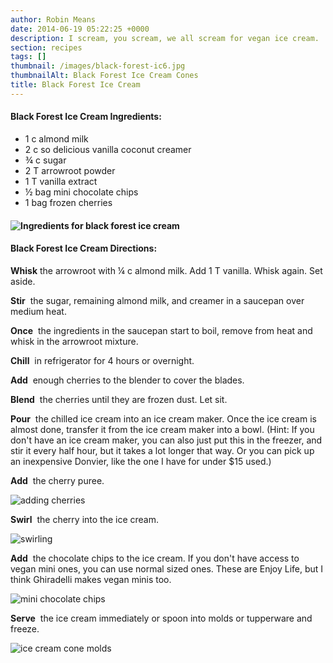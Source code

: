 ```yaml
---
author: Robin Means
date: 2014-06-19 05:22:25 +0000
description: I scream, you scream, we all scream for vegan ice cream.
section: recipes
tags: []
thumbnail: /images/black-forest-ic6.jpg
thumbnailAlt: Black Forest Ice Cream Cones
title: Black Forest Ice Cream
---
```


#### Black Forest Ice Cream Ingredients:

- 1 c almond milk
- 2 c so delicious vanilla coconut creamer
- ¾ c sugar
- 2 T arrowroot powder
- 1 T vanilla extract
- ½ bag mini chocolate chips
- 1 bag frozen cherries

#### ![Ingredients for black forest ice cream](/images/black-forest-ic1.jpg)

#### Black Forest Ice Cream Directions:

**Whisk** the arrowroot with ¼ c almond milk. Add 1 T vanilla. Whisk again. Set aside.

**Stir** &nbsp;the sugar, remaining almond milk, and creamer in a saucepan over medium heat.

**Once** &nbsp;the ingredients in the saucepan start to boil, remove from heat and whisk in the arrowroot mixture.

**Chill** &nbsp;in refrigerator for 4 hours or overnight.

**Add** &nbsp;enough cherries to the blender to cover the blades.

**Blend** &nbsp;the cherries until they are frozen dust. Let sit.

**Pour** &nbsp;the chilled ice cream into an ice cream maker. Once the ice cream is almost done, transfer it from the ice cream maker into a bowl. (Hint: If you don't have an ice cream maker, you can also just put this in the freezer, and stir it every half hour, but it takes a lot longer that way. Or you can pick up an inexpensive Donvier, like the one I have for under $15 used.)

**Add** &nbsp;the&nbsp;cherry puree.

![adding cherries](/images/black-forest-ic2.jpg)

**Swirl** &nbsp;the cherry into the ice cream.

![swirling](/images/black-forest-ic3.jpg)

**Add** &nbsp;the chocolate chips to the ice cream. If you don't have access to vegan mini ones, you can use normal sized ones. These are Enjoy Life, but I think Ghiradelli makes vegan minis too.

![mini chocolate chips](/images/black-forest-ic4.jpg)

**Serve** &nbsp;the ice cream immediately or spoon into molds or tupperware and freeze.

![ice cream cone molds](/images/black-forest-ic5.jpg)







